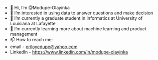 - 👋 Hi, I’m @Modupe-Olayinka
- 👀 I’m interested in using data to answer questions and make decision
- 🌱 I’m currently a graduate student in informatics at University of Louisiana at Lafayette
- 💞️ I’m currently learning more about machine learning and product management
- 📫 How to reach me:
- email - oriloyedupe@yahoo.com
- LinkedIn - https://www.linkedin.com/in/modupe-olayinka

<!---
Modupe-Olayinka/Modupe-Olayinka is a ✨ special ✨ repository because its `README.md` (this file) appears on your GitHub profile.
You can click the Preview link to take a look at your changes.
--->
